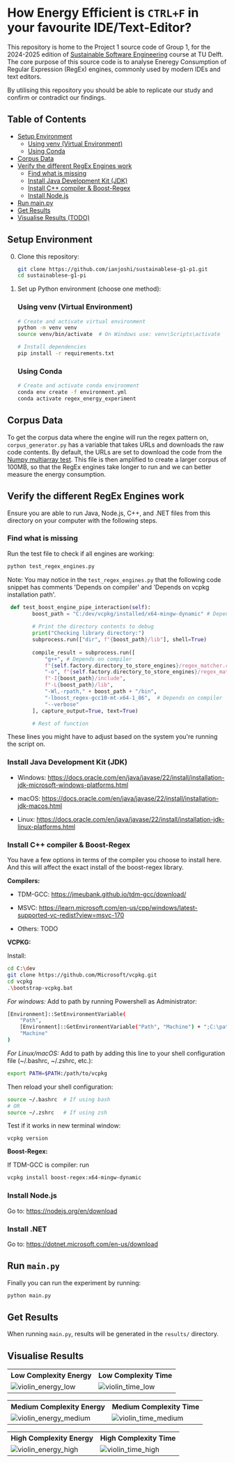 # How Energy Efficient is `CTRL+F` in your favourite IDE/Text-Editor? 
This repository is home to the Project 1 source code of Group 1, for the 2024-2025 edition of [Sustainable Software Engineering](https://luiscruz.github.io/course_sustainableSE/2025/) course at TU Delft. The core purpose of this source code is to analyse Eneregy Consumption of Regular Expression (RegEx) engines, commonly used by modern IDEs and text editors.

By utilising this repository you should be able to replicate our study and confirm or contradict our findings.

## Table of Contents
- [Setup Environment](#setup-environment)
  * [Using venv (Virtual Environment)](#using-venv-virtual-environment)
  * [Using Conda](#using-conda)
- [Corpus Data](#corpus-data)
- [Verify the different RegEx Engines work](#verify-the-different-regex-engines-work)
  * [Find what is missing](#find-what-is-missing)
  * [Install Java Development Kit (JDK)](#install-java-development-kit-jdk)
  * [Install C++ compiler & Boost-Regex](#install-c-compiler--boost-regex)
  * [Install Node.js](#install-nodejs)
- [Run main.py](#run-mainpy)
- [Get Results](#get-results)
- [Visualise Results (TODO)](#visualise-results)
 

## Setup Environment
0. Clone this repository:
   ```bash
   git clone https://github.com/ianjoshi/sustainablese-g1-p1.git
   cd sustainablese-g1-pi
   ```

1. Set up Python environment (choose one method):

   ### Using venv (Virtual Environment)
   ```bash
   # Create and activate virtual environment
   python -m venv venv
   source venv/bin/activate  # On Windows use: venv\Scripts\activate
   
   # Install dependencies
   pip install -r requirements.txt
   ```

   ### Using Conda
   ```bash
   # Create and activate conda environment
   conda env create -f environment.yml
   conda activate regex_energy_experiment
   ```


## Corpus Data
To get the corpus data where the engine will run the regex pattern on, `corpus_generator.py` has a variable that takes URLs and downloads the raw code contents. By default, the URLs are set to download the code from the [Numpy multiarray test](https://raw.githubusercontent.com/numpy/numpy/refs/heads/main/numpy/_core/tests/test_multiarray.py). This file is then amplified to create a larger corpus of 100MB, so that the RegEx engines take longer to run and we can better measure the energy consumption.

## Verify the different RegEx Engines work
Ensure you are able to run Java, Node.js, C++, and .NET files from this directory on your computer with the following steps.

### Find what is missing
Run the test file to check if all engines are working:
```bash
python test_regex_engines.py
```

Note: You may notice in the `test_regex_engines.py` that the following code snippet has comments 'Depends on compiler' and 'Depends on vcpkg installation path'. 
```python
 def test_boost_engine_pipe_interaction(self):
        boost_path = "C:/dev/vcpkg/installed/x64-mingw-dynamic" # Depends on vcpkg installation path
        
        # Print the directory contents to debug
        print("Checking library directory:")
        subprocess.run(["dir", f"{boost_path}/lib"], shell=True)
        
        compile_result = subprocess.run([
            "g++", # Depends on compiler
            f"{self.factory.directory_to_store_engines}/regex_matcher.cpp",
            "-o", f"{self.factory.directory_to_store_engines}/regex_matcher.exe",
            f"-I{boost_path}/include",
            f"-L{boost_path}/lib",
            "-Wl,-rpath," + boost_path + "/bin",
            "-lboost_regex-gcc10-mt-x64-1_86",  # Depends on compiler
            "--verbose"
        ], capture_output=True, text=True)

        # Rest of function
```

These lines you might have to adjust based on the system you're running the script on.

### Install Java Development Kit (JDK)
* Windows: https://docs.oracle.com/en/java/javase/22/install/installation-jdk-microsoft-windows-platforms.html

* macOS: https://docs.oracle.com/en/java/javase/22/install/installation-jdk-macos.html

* Linux: https://docs.oracle.com/en/java/javase/22/install/installation-jdk-linux-platforms.html


### Install C++ compiler & Boost-Regex
You have a few options in terms of the compiler you choose to install here. And this will affect the exact install of the boost-regex library.

**Compilers:**

* TDM-GCC: https://jmeubank.github.io/tdm-gcc/download/

* MSVC: https://learn.microsoft.com/en-us/cpp/windows/latest-supported-vc-redist?view=msvc-170

* Others: TODO


**VCPKG:**

Install:
```bash
cd C:\dev
git clone https://github.com/Microsoft/vcpkg.git
cd vcpkg
.\bootstrap-vcpkg.bat
```

*For windows:* Add to path by running Powershell as Administrator:
```bash
[Environment]::SetEnvironmentVariable(
    "Path",
    [Environment]::GetEnvironmentVariable("Path", "Machine") + ";C:\path\to\vcpkg",
    "Machine"
)
```

*For Linux/macOS:* Add to path by adding this line to your shell configuration file (~/.bashrc, ~/.zshrc, etc.):
```bash
export PATH=$PATH:/path/to/vcpkg
```

Then reload your shell configuration:
```bash
source ~/.bashrc  # If using bash
# OR
source ~/.zshrc   # If using zsh
```

Test if it works in new terminal window:
```
vcpkg version
```

**Boost-Regex:**

If TDM-GCC is compiler: run 
```bash 
vcpkg install boost-regex:x64-mingw-dynamic
```

### Install Node.js
Go to: https://nodejs.org/en/download

### Install .NET
Go to: https://dotnet.microsoft.com/en-us/download

## Run `main.py`
Finally you can run the experiment by running:
```bash
python main.py
```

## Get Results
When running `main.py`, results will be generated in the `results/` directory.

## Visualise Results

<table>
  <tr>
    <th>Low Complexity Energy</th>
    <th>Low Complexity Time</th>
  </tr>
  <tr>
    <td><img src="results_final/plots/violin_energy_low.png" alt="violin_energy_low"></td>
    <td><img src="results_final/plots/violin_time_low.png" alt="violin_time_low"></td>
  </tr>
</table>

<table>
  <tr>
    <th>Medium Complexity Energy</th>
    <th>Medium Complexity Time</th>
  </tr>
  <tr>
    <td><img src="results_final/plots/violin_energy_medium.png" alt="violin_energy_medium"></td>
    <td><img src="results_final/plots/violin_time_medium.png" alt="violin_time_medium"></td>
  </tr>
</table>

<table>
  <tr>
    <th>High Complexity Energy</th>
    <th>High Complexity Time</th>
  </tr>
  <tr>
    <td><img src="results_final/plots/violin_energy_high.png" alt="violin_energy_high"></td>
    <td><img src="results_final/plots/violin_time_high.png" alt="violin_time_high"></td>
  </tr>
</table>

